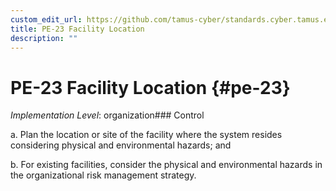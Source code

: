 ```yaml
---
custom_edit_url: https://github.com/tamus-cyber/standards.cyber.tamus.edu/tree/main/static/content/tamus.edu/TAMUS_profile.xml
title: PE-23 Facility Location
description: ""
---
```


# PE-23 Facility Location {#pe-23}

_Implementation Level_: organization### Control

a. Plan the location or site of the facility where the system resides considering physical and environmental hazards; and

b. For existing facilities, consider the physical and environmental hazards in the organizational risk management strategy.


